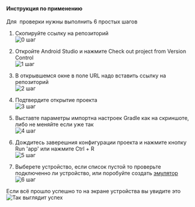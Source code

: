 #### Инструкция по применению

Для  проверки нужны выполнить 6 простых шагов

1. Скопируйте ссылку на репозиторий  
![0 шаг](https://raw.githubusercontent.com/kolmakovruslan/android_studio_test_project/master/app/screenshots/0.png)  

2. Откройте Android Studio и нажмите Check out project from Version Control  
![1 шаг](https://raw.githubusercontent.com/kolmakovruslan/android_studio_test_project/master/app/screenshots/1.png)  

3. В открывшемся окне в поле URL надо вставить ссылку на репозиторий  
![2 шаг](https://raw.githubusercontent.com/kolmakovruslan/android_studio_test_project/master/app/screenshots/2.png)  

4. Подтвердите открытие проекта  
![3 шаг](https://raw.githubusercontent.com/kolmakovruslan/android_studio_test_project/master/app/screenshots/3.png)  

5. Выставте параметры импортна настроек Gradle как на скриншоте, либо не меняйте если уже так  
![4 шаг](https://raw.githubusercontent.com/kolmakovruslan/android_studio_test_project/master/app/screenshots/4.png)  

6. Дождитесь заверешния конфигурации проекта и нажмите кнопку Run 'app' или нажмите Ctrl +  R  
![5 шаг](https://raw.githubusercontent.com/kolmakovruslan/android_studio_test_project/master/app/screenshots/5.png)  

7. Выберете устройство, если список пустой то проверьте подключенно ли устройство, или поробуйте создать [эмулятор](https://developer.android.com/studio/run/managing-avds)  
![6 шаг](https://raw.githubusercontent.com/kolmakovruslan/android_studio_test_project/master/app/screenshots/6.png)  

Если всё прошло успешно то на экране устройства вы увидите это  
![Так выглядит успех](https://raw.githubusercontent.com/kolmakovruslan/android_studio_test_project/master/app/screenshots/success.png) 